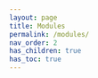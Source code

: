 ```yaml
---
layout: page
title: Modules
permalink: /modules/
nav_order: 2
has_children: true
has_toc: true
---
```

